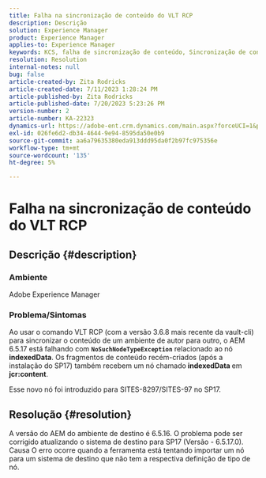 ```yaml
---
title: Falha na sincronização de conteúdo do VLT RCP
description: Descrição
solution: Experience Manager
product: Experience Manager
applies-to: Experience Manager
keywords: KCS, falha de sincronização de conteúdo, Sincronização de conteúdo AEM
resolution: Resolution
internal-notes: null
bug: false
article-created-by: Zita Rodricks
article-created-date: 7/11/2023 1:28:24 PM
article-published-by: Zita Rodricks
article-published-date: 7/20/2023 5:23:26 PM
version-number: 2
article-number: KA-22323
dynamics-url: https://adobe-ent.crm.dynamics.com/main.aspx?forceUCI=1&pagetype=entityrecord&etn=knowledgearticle&id=126207cc-ee1f-ee11-9cbe-6045bd006239
exl-id: 026fe6d2-db34-4644-9e94-8595da50e0b9
source-git-commit: aa6a79635380eda913ddd95da0f2b97fc975356e
workflow-type: tm+mt
source-wordcount: '135'
ht-degree: 5%

---
```


# Falha na sincronização de conteúdo do VLT RCP

## Descrição {#description}


### Ambiente

Adobe Experience Manager

### Problema/Sintomas

Ao usar o comando VLT RCP (com a versão 3.6.8 mais recente da vault-cli) para sincronizar o conteúdo de um ambiente de autor para outro, o AEM 6.5.17 está falhando com <b>`NoSuchNodeTypeException`</b> relacionado ao nó <b>indexedData</b>. Os fragmentos de conteúdo recém-criados (após a instalação do SP17) também recebem um nó chamado<b> indexedData </b>em <b>jcr:content</b>.

Esse novo nó foi introduzido para SITES-8297/SITES-97 no SP17.


## Resolução {#resolution}


A versão do AEM do ambiente de destino é 6.5.16. O problema pode ser corrigido atualizando o sistema de destino para SP17 (Versão - 6.5.17.0).
<br>Causa O erro ocorre quando a ferramenta está tentando importar um nó para um sistema de destino que não tem a respectiva definição de tipo de nó.
